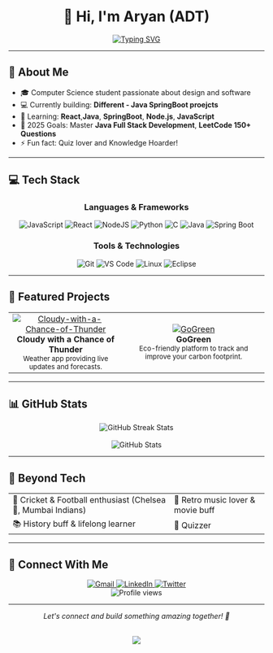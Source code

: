 # <div align="center">👋 Hi, I'm Aryan (ADT)</div>

<div align="center">
  <a href="https://git.io/typing-svg">
    <img src="https://readme-typing-svg.demolab.com?font=Fira+Code&weight=600&size=28&duration=4000&pause=1000&color=6C63FF&center=true&vCenter=true&width=435&lines=Java+Developer;Problem+Solver;Full+stack+Developer;" alt="Typing SVG">
  </a>
</div>

---

## 🚀 About Me

- 🎓 Computer Science student passionate about design and software
- 💻 Currently building: **Different - Java SpringBoot proejcts**
- 🌱 Learning: **React**,**Java**, **SpringBoot**, **Node.js**, **JavaScript**
- 🎯 2025 Goals: Master **Java Full Stack Development**, **LeetCode 150+ Questions**
- ⚡ Fun fact: Quiz lover and Knowledge Hoarder!

---

## 💻 Tech Stack

<div align="center">

### Languages & Frameworks
![JavaScript](https://img.shields.io/badge/JavaScript-F7DF1E?style=for-the-badge&logo=javascript&logoColor=black)
![React](https://img.shields.io/badge/React-20232A?style=for-the-badge&logo=react&logoColor=61DAFB)
![NodeJS](https://img.shields.io/badge/Node.js-6DA55F?logo=node.js&logoColor=white)
![Python](https://img.shields.io/badge/Python-3776AB?style=for-the-badge&logo=python&logoColor=white)
![C](https://img.shields.io/badge/C-00599C?style=for-the-badge&logo=c&logoColor=white)
![Java](https://img.shields.io/badge/Java-%23ED8B00.svg?logo=openjdk&logoColor=white)
![Spring Boot](https://img.shields.io/badge/Spring%20Boot-6DB33F?logo=springboot&logoColor=fff)

### Tools & Technologies
![Git](https://img.shields.io/badge/Git-F05032?style=for-the-badge&logo=git&logoColor=white)
![VS Code](https://img.shields.io/badge/VS_Code-0078D4?style=for-the-badge&logo=visual%20studio%20code&logoColor=white)
![Linux](https://img.shields.io/badge/Linux-FCC624?style=for-the-badge&logo=linux&logoColor=black)
![Eclipse](https://img.shields.io/badge/Eclipse-FE7A16.svg?logo=Eclipse&logoColor=white)


</div>

---

## 🌟 Featured Projects

<table>
  <tr>
    <td align="center">
      <a href="https://github.com/aryandevtyagi10/Cloudy-with-a-Chance-of-Thunder">
        <img src="https://github-readme-stats.vercel.app/api/pin/?username=aryandevtyagi10&repo=Cloudy-with-a-Chance-of-Thunder&theme=tokyonight" alt="Cloudy-with-a-Chance-of-Thunder" />
      </a>
      <br>
      <b>Cloudy with a Chance of Thunder</b>
      <br>
      <sub>Weather app providing live updates and forecasts.</sub>
    </td>
    <td align="center">
      <a href="https://github.com/aryandevtyagi10/GoGreen">
        <img src="https://github-readme-stats.vercel.app/api/pin/?username=aryandevtyagi10&repo=GoGreen&theme=tokyonight" alt="GoGreen" />
      </a>
      <br>
      <b>GoGreen</b>
      <br>
      <sub>Eco-friendly platform to track and improve your carbon footprint.</sub>
    </td>
  </tr>
</table>

---

## 📊 GitHub Stats

<div align="center">
  <img src="https://github-readme-streak-stats.herokuapp.com/?user=aryandevtyagi10&theme=tokyonight&hide_border=true" alt="GitHub Streak Stats" />
  <br><br>
  <img src="https://github-readme-stats.vercel.app/api?username=aryandevtyagi10&show_icons=true&theme=tokyonight&hide_border=true" alt="GitHub Stats" />
</div>

---

## 🎯 Beyond Tech

<table>
  <tr>
    <td>🏏 Cricket & Football enthusiast (Chelsea 💙, Mumbai Indians)</td>
    <td>🎵 Retro music lover & movie buff</td>
  </tr>
  <tr>
    <td>📚 History buff & lifelong learner</td>
    <td>📜 Quizzer</td>
  </tr>
</table>

---

## 🤝 Connect With Me

<div align="center">
  <a href="mailto:aryandevtyagi2004@gmail.com">
    <img src="https://img.shields.io/badge/Gmail-D14836?style=for-the-badge&logo=gmail&logoColor=white" alt="Gmail" />
  </a>
  <a href="https://www.linkedin.com/in/aryan-dev-tyagi">
    <img src="https://img.shields.io/badge/LinkedIn-0077B5?style=for-the-badge&logo=linkedin&logoColor=white" alt="LinkedIn" />
  </a>
  <a href="https://twitter.com/EleventyOne1111">
    <img src="https://img.shields.io/badge/Twitter-1DA1F2?style=for-the-badge&logo=twitter&logoColor=white" alt="Twitter" />
  </a>
</div>

<div align="center">
  <img src="https://komarev.com/ghpvc/?username=aryandevtyagi10&style=flat-square&color=blue" alt="Profile views"/>
</div>

---

<div align="center">
  <i>Let's connect and build something amazing together! 🚀</i>
  <br>
<p align="center">
</p>
<br>
  <img src="https://github-profile-summary-cards.vercel.app/api/cards/profile-details?username=aryandevtyagi10&theme=github_dark"/>
</p>
</div>
